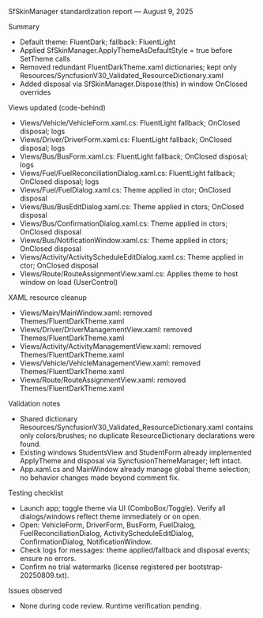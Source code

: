 SfSkinManager standardization report — August 9, 2025

Summary
- Default theme: FluentDark; fallback: FluentLight
- Applied SfSkinManager.ApplyThemeAsDefaultStyle = true before SetTheme calls
- Removed redundant FluentDarkTheme.xaml dictionaries; kept only Resources/SyncfusionV30_Validated_ResourceDictionary.xaml
- Added disposal via SfSkinManager.Dispose(this) in window OnClosed overrides

Views updated (code-behind)
- Views/Vehicle/VehicleForm.xaml.cs: FluentLight fallback; OnClosed disposal; logs
- Views/Driver/DriverForm.xaml.cs: FluentLight fallback; OnClosed disposal; logs
- Views/Bus/BusForm.xaml.cs: FluentLight fallback; OnClosed disposal; logs
- Views/Fuel/FuelReconciliationDialog.xaml.cs: FluentLight fallback; OnClosed disposal; logs
- Views/Fuel/FuelDialog.xaml.cs: Theme applied in ctor; OnClosed disposal
- Views/Bus/BusEditDialog.xaml.cs: Theme applied in ctors; OnClosed disposal
- Views/Bus/ConfirmationDialog.xaml.cs: Theme applied in ctors; OnClosed disposal
- Views/Bus/NotificationWindow.xaml.cs: Theme applied in ctors; OnClosed disposal
- Views/Activity/ActivityScheduleEditDialog.xaml.cs: Theme applied in ctor; OnClosed disposal
- Views/Route/RouteAssignmentView.xaml.cs: Applies theme to host window on load (UserControl)

XAML resource cleanup
- Views/Main/MainWindow.xaml: removed Themes/FluentDarkTheme.xaml
- Views/Driver/DriverManagementView.xaml: removed Themes/FluentDarkTheme.xaml
- Views/Activity/ActivityManagementView.xaml: removed Themes/FluentDarkTheme.xaml
- Views/Vehicle/VehicleManagementView.xaml: removed Themes/FluentDarkTheme.xaml
- Views/Route/RouteAssignmentView.xaml: removed Themes/FluentDarkTheme.xaml

Validation notes
- Shared dictionary Resources/SyncfusionV30_Validated_ResourceDictionary.xaml contains only colors/brushes; no duplicate ResourceDictionary declarations were found.
- Existing windows StudentsView and StudentForm already implemented ApplyTheme and disposal via SyncfusionThemeManager; left intact.
- App.xaml.cs and MainWindow already manage global theme selection; no behavior changes made beyond comment fix.

Testing checklist
- Launch app; toggle theme via UI (ComboBox/Toggle). Verify all dialogs/windows reflect theme immediately or on open.
- Open: VehicleForm, DriverForm, BusForm, FuelDialog, FuelReconciliationDialog, ActivityScheduleEditDialog, ConfirmationDialog, NotificationWindow.
- Check logs for messages: theme applied/fallback and disposal events; ensure no errors.
- Confirm no trial watermarks (license registered per bootstrap-20250809.txt).

Issues observed
- None during code review. Runtime verification pending.
